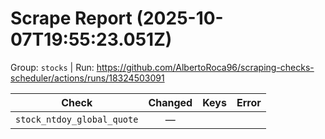 # Scrape Report (2025-10-07T19:55:23.051Z)

Group: `stocks`  |  Run: https://github.com/AlbertoRoca96/scraping-checks-scheduler/actions/runs/18324503091

| Check | Changed | Keys | Error |
|---|:---:|:--|:--|
| `stock_ntdoy_global_quote` | — |  |  |
